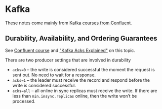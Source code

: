 # Kafka
These notes come mainly from [Kafka courses from Confluent](https://developer.confluent.io/learn-kafka). 

## Durability, Availability, and Ordering Guarantees
See [Confluent course](https://developer.confluent.io/learn-kafka/architecture/guarantees/) and ["Kafka Acks Explained"](https://accu.org/journals/overload/28/159/kozlovski/) on this topic.

There are two producer settings that are involved in durability
* `acks=0` – the write is considered successful the moment the request is sent out. No need to wait for a response.
* `acks=1` – the leader must receive the record and respond before the write is considered successful.
* `acks=all` – all online in sync replicas must receive the write. If there are less than `min.insync.replicas` online, then the write won’t be processed.
